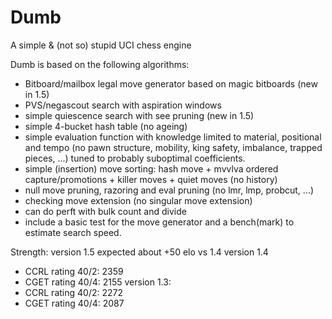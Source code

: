 # Dumb
A simple &amp; (not so) stupid UCI chess engine

Dumb is based on the following algorithms:

 - Bitboard/mailbox legal move generator based on magic bitboards (new in 1.5)
 - PVS/negascout search with aspiration windows
 - simple quiescence search with see pruning (new in 1.5)
 - simple 4-bucket hash table (no ageing)
 - simple evaluation function with knowledge limited to material, positional and tempo (no pawn structure, mobility, king safety, imbalance, trapped pieces, ...) tuned to probably suboptimal coefficients.
 - simple (insertion) move sorting: hash move + mvvlva ordered capture/promotions + killer moves + quiet moves (no history)
 - null move pruning, razoring and eval pruning (no lmr, lmp, probcut, ...)
 - checking move extension (no singular move extension)
 - can do perft with bulk count and divide
 - include a basic test for the move generator and a bench(mark) to estimate search speed.

Strength:
version 1.5
 expected about +50 elo vs 1.4
version 1.4
 - CCRL rating 40/2: 2359
 - CGET rating 40/4: 2155
version 1.3:
 - CCRL rating 40/2: 2272
 - CGET rating 40/4: 2087
 
